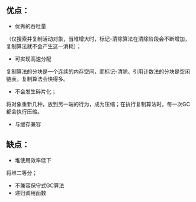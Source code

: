 ## 优点：

* 优秀的吞吐量

（仅搜索并复制活动对象，当堆增大时，标记-清除算法在清除阶段会不断增加，复制算法就不会产生这一消耗）；

* 可实现高速分配

复制算法的分块是一个连续的内存空间，而标记-清除、引用计数法的分块是空闲链表，复制算法会快得多。

* 不会发生碎片化；

将对象重新几种，放到另一端的行为，成为压缩；在执行复制算法时，每一次GC都会执行压缩。

* 与缓存兼容

## 缺点：

* 堆使用效率低下

将堆二等分；

* 不兼容保守式GC算法
* 递归调用函数



